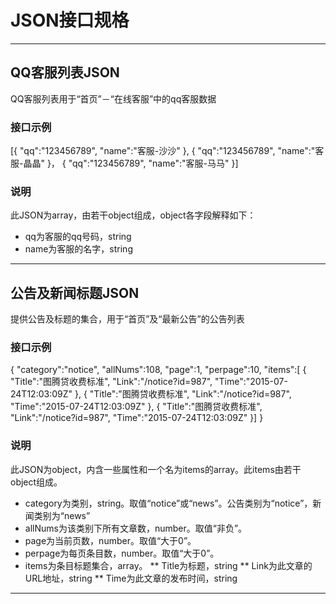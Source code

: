 # JSON接口规格
------
## QQ客服列表JSON
QQ客服列表用于“首页”－“在线客服”中的qq客服数据
### 接口示例
[{
	"qq":"123456789",
	"name":"客服-沙沙"
},
{
	"qq":"123456789",
	"name":"客服-晶晶"
}，
{
	"qq":"123456789",
	"name":"客服-马马"
}]
### 说明
此JSON为array，由若干object组成，object各字段解释如下：

* qq为客服的qq号码，string
* name为客服的名字，string
***
## 公告及新闻标题JSON
提供公告及标题的集合，用于“首页”及“最新公告”的公告列表
### 接口示例
{
 	"category":"notice",
 	"allNums":108,
	"page":1,
	"perpage":10,
	"items":[
	{
		"Title":"图腾贷收费标准",
		"Link":"/notice?id=987",
		"Time":"2015-07-24T12:03:09Z"
	},
	{
		"Title":"图腾贷收费标准",
		"Link":"/notice?id=987",
		"Time":"2015-07-24T12:03:09Z"
	},
	{
		"Title":"图腾贷收费标准",
		"Link":"/notice?id=987",
		"Time":"2015-07-24T12:03:09Z"
	}]
 }
### 说明
此JSON为object，内含一些属性和一个名为items的array。此items由若干object组成。
* category为类别，string。取值“notice”或“news”。公告类别为“notice”，新闻类别为“news”
* allNums为该类别下所有文章数，number。取值“非负”。
* page为当前页数，number。取值“大于0”。
* perpage为每页条目数，number。取值“大于0”。
* items为条目标题集合，array。
** Title为标题，string
** Link为此文章的URL地址，string
** Time为此文章的发布时间，string
***